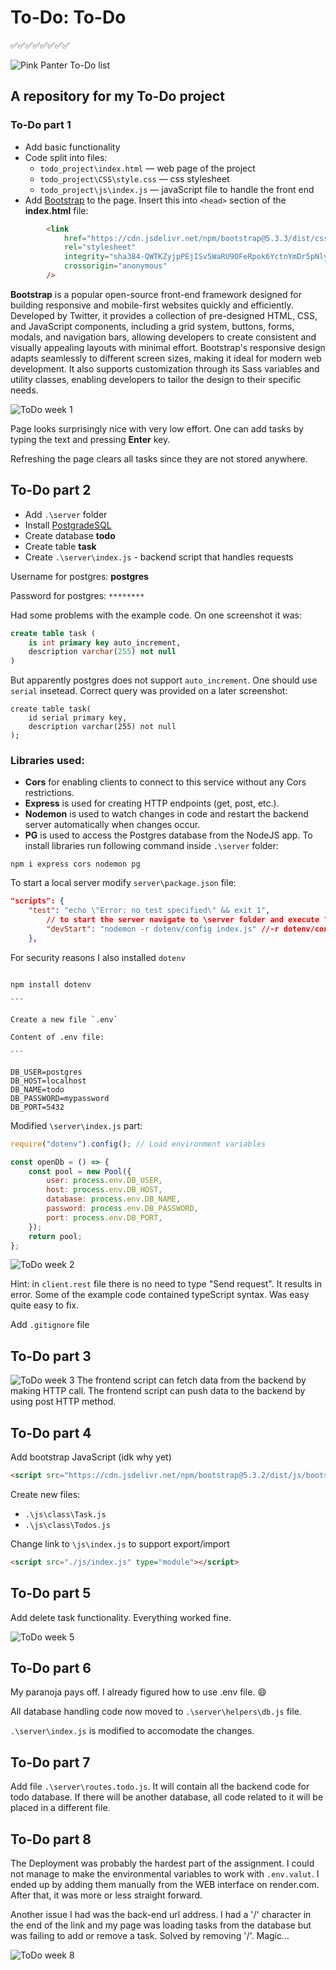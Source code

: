 <script src="https://gist.github.com/rxaviers/7360908.js"></script>

# To-Do: To-Do

✅✅✅✅✅✅✅✅

![Pink Panter To-Do list](https://i.redd.it/y14xp8glyab31.jpg)

## A repository for my To-Do project

### To-Do part 1

- Add basic functionality
- Code split into files:
  - `todo_project\index.html` — web page of the project
  - `todo_project\CSS\style.css` — css stylesheet
  - `todo_project\js\index.js` — javaScript file to handle the front end
- Add [Bootstrap](https://getbootstrap.com/) to the page. Insert this into `<head>` section of the **index.html** file:

```HTML
		<link
			href="https://cdn.jsdelivr.net/npm/bootstrap@5.3.3/dist/css/bootstrap.min.css"
			rel="stylesheet"
			integrity="sha384-QWTKZyjpPEjISv5WaRU9OFeRpok6YctnYmDr5pNlyT2bRjXh0JMhjY6hW+ALEwIH"
			crossorigin="anonymous"
		/>
```

**Bootstrap** is a popular open-source front-end framework designed for building responsive and mobile-first websites quickly and efficiently. Developed by Twitter, it provides a collection of pre-designed HTML, CSS, and JavaScript components, including a grid system, buttons, forms, modals, and navigation bars, allowing developers to create consistent and visually appealing layouts with minimal effort. Bootstrap's responsive design adapts seamlessly to different screen sizes, making it ideal for modern web development. It also supports customization through its Sass variables and utility classes, enabling developers to tailor the design to their specific needs.

![ToDo week 1](./screenshots/todo_part_1.png)

Page looks surprisingly nice with very low effort. One can add tasks by typing the text and pressing **Enter** key.

Refreshing the page clears all tasks since they are not stored anywhere.

## To-Do part 2

- Add `.\server` folder
- Install [PostgradeSQL](https://www.enterprisedb.com/downloads/postgres-postgresql-downloads)
- Create database **todo**
- Create table **task**
- Create `.\server\index.js` - backend script that handles requests

Username for postgres: **postgres**

Password for postgres: `********`

Had some problems with the example code. On one screenshot it was:

```sql
create table task (
    is int primary key auto_increment,
    description varchar(255) not null
)
```

But apparently postgres does not support `auto_increment`. One should use `serial` insetead. Correct query was provided on a later screenshot:

```postgres
create table task(
    id serial primary key,
    description varchar(255) not null
);
```

### Libraries used:

- **Cors** for enabling clients to connect to this service without any Cors restrictions.
- **Express** is used for creating HTTP endpoints (get, post, etc.).
- **Nodemon** is used to watch changes in code and restart the backend server
  automatically when changes occur.
- **PG** is used to access the Postgres database from the NodeJS app.
  To install libraries run following command inside `.\server` folder:

```
npm i express cors nodemon pg
```

To start a local server modify `server\package.json` file:

```json
"scripts": {
    "test": "echo \"Error: no test specified\" && exit 1",
		// to start the server navigate to \server folder and execute "npm run devStart" command from terminal
        "devStart": "nodemon -r dotenv/config index.js" //-r dotenv/config loads the .env file every time the server restarts
	},
```

For security reasons I also installed `dotenv`

````

npm install dotenv

```

Create a new file `.env`

Content of .env file:

```

DB_USER=postgres
DB_HOST=localhost
DB_NAME=todo
DB_PASSWORD=mypassword
DB_PORT=5432

````

Modified `\server\index.js` part:

```js
require("dotenv").config(); // Load environment variables

const openDb = () => {
	const pool = new Pool({
		user: process.env.DB_USER,
		host: process.env.DB_HOST,
		database: process.env.DB_NAME,
		password: process.env.DB_PASSWORD,
		port: process.env.DB_PORT,
	});
	return pool;
};
```

![ToDo week 2](./screenshots/todo_part_2.png)

Hint: in `client.rest` file there is no need to type "Send request". It results in error.
Some of the example code contained typeScript syntax. Was easy quite easy to fix.

Add `.gitignore` file

## To-Do part 3

![ToDo week 3](./screenshots/todo_part_3.png)
The frontend script can fetch data from the backend by making HTTP call.
The frontend script can push data to the backend by using post HTTP method.

## To-Do part 4

Add bootstrap JavaScript (idk why yet)

```html
<script src="https://cdn.jsdelivr.net/npm/bootstrap@5.3.2/dist/js/bootstrap.bundle.min.js"></script>
```

Create new files:

- `.\js\class\Task.js`
- `.\js\class\Todos.js`

Change link to `\js\index.js` to support export/import

```html
<script src="./js/index.js" type="module"></script>
```

## To-Do part 5

Add delete task functionality. Everything worked fine.

![ToDo week 5](./screenshots/todo_part_5.png)

## To-Do part 6

My paranoja pays off. I already figured how to use .env file. :smile:

All database handling code now moved to `.\server\helpers\db.js` file.

`.\server\index.js` is modified to accomodate the changes.

## To-Do part 7

Add file `.\server\routes.todo.js`. It will contain all the backend code for todo database. If there will be another database, all code related to it will be placed in a different file.

## To-Do part 8

The Deployment was probably the hardest part of the assignment. I could not manage to make the environmental variables to work with `.env.valut`. I ended up by adding them manually from the WEB interface on render.com. After that, it was more or less straight forward.

Another issue I had was the back-end url address. I had a '/' character in the end of the link and my page was loading tasks from the database but was failing to add or remove a task. Solved by removing '/'. Magic...

![ToDo week 8](https://i.pinimg.com/736x/c3/69/23/c36923fc3fcc6d4002e54406a91f254f.jpg)
